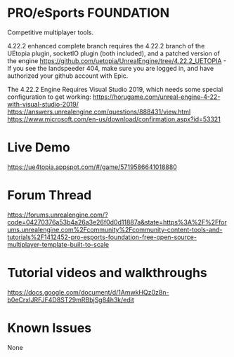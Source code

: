 # PRO/eSports FOUNDATION
Competitive multiplayer tools.

4.22.2 enhanced complete branch requires the 4.22.2 branch of the UEtopia plugin, socketIO plugin (both included), and a patched version of the engine
https://github.com/uetopia/UnrealEngine/tree/4.22.2_UETOPIA - If you see the landspeeder 404, make sure you are logged in, and have authorized your github account with Epic.

The 4.22.2 Engine Requires Visual Studio 2019, which needs some special configuration to get working: https://horugame.com/unreal-engine-4-22-with-visual-studio-2019/ https://answers.unrealengine.com/questions/888431/view.html https://www.microsoft.com/en-us/download/confirmation.aspx?id=53321

# Live Demo
https://ue4topia.appspot.com/#/game/5719586641018880

# Forum Thread
https://forums.unrealengine.com/?code=04270376a53b4a26a3e26f0d0d11887a&state=https%3A%2F%2Fforums.unrealengine.com%2Fcommunity%2Fcommunity-content-tools-and-tutorials%2F1412452-pro-esports-foundation-free-open-source-multiplayer-template-built-to-scale

# Tutorial videos and walkthroughs
https://docs.google.com/document/d/1AmwkHQz0z8n-b0eCrxIJRFJF4D8ST29mRBbjSg84h3k/edit

# Known Issues
None
